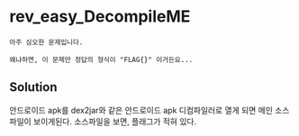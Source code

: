 # rev_easy_DecompileME
```
아주 심오한 문제입니다.

왜냐하면, 이 문제만 정답의 형식이 "FLAG{}" 이거든요...
```

## Solution

안드로이드 apk를 dex2jar와 같은 안드로이드 apk 디컴파일러로 열게 되면 메인 소스파일이 보이게된다. 소스파일을 보면, 플래그가 적혀 있다.

